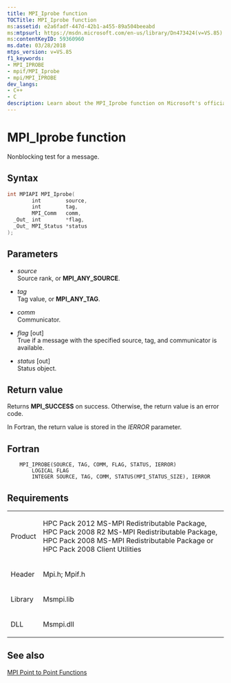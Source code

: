 ```yaml
---
title: MPI_Iprobe function
TOCTitle: MPI_Iprobe function
ms:assetid: e2a6fadf-447d-42b1-a455-89a504beeabd
ms:mtpsurl: https://msdn.microsoft.com/en-us/library/Dn473424(v=VS.85)
ms:contentKeyID: 59360960
ms.date: 03/28/2018
mtps_version: v=VS.85
f1_keywords:
- MPI_IPROBE
- mpif/MPI_Iprobe
- mpi/MPI_IPROBE
dev_langs:
- C++
- C
description: Learn about the MPI_Iprobe function on Microsoft's official site. Understand its syntax, parameters, return values, and related requirements.
---
```


# MPI\_Iprobe function

Nonblocking test for a message.

## Syntax

``` c++
int MPIAPI MPI_Iprobe(
        int        source,
        int        tag,
        MPI_Comm   comm,
  _Out_ int        *flag,
  _Out_ MPI_Status *status
);
```

## Parameters

  - *source*  
    Source rank, or  **MPI\_ANY\_SOURCE**.

  - *tag*  
    Tag value, or **MPI\_ANY\_TAG**.

  - *comm*  
    Communicator.

  - *flag* \[out\]  
    True if a message with the specified source, tag, and communicator is available.

  - *status* \[out\]  
    Status object.

## Return value

Returns **MPI\_SUCCESS** on success. Otherwise, the return value is an error code.

In Fortran, the return value is stored in the *IERROR* parameter.

## Fortran

``` FORTRAN
    MPI_IPROBE(SOURCE, TAG, COMM, FLAG, STATUS, IERROR)
        LOGICAL FLAG
        INTEGER SOURCE, TAG, COMM, STATUS(MPI_STATUS_SIZE), IERROR
```

## Requirements

<table>
<colgroup>
<col/>
<col/>
</colgroup>
<tbody>
<tr class="odd">
<td><p>Product</p></td>
<td><p>HPC Pack 2012 MS-MPI Redistributable Package, HPC Pack 2008 R2 MS-MPI Redistributable Package, HPC Pack 2008 MS-MPI Redistributable Package or HPC Pack 2008 Client Utilities</p></td>
</tr>
<tr class="even">
<td><p>Header</p></td>
<td>Mpi.h;
Mpif.h</td>
</tr>
<tr class="odd">
<td><p>Library</p></td>
<td>Msmpi.lib</td>
</tr>
<tr class="even">
<td><p>DLL</p></td>
<td>Msmpi.dll</td>
</tr>
</tbody>
</table>


## See also

[MPI Point to Point Functions](mpi-point-to-point-functions.md)

